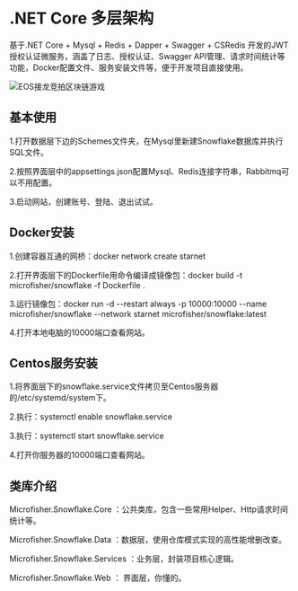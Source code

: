 
# .NET Core 多层架构
基于.NET Core + Mysql + Redis + Dapper + Swagger + CSRedis 开发的JWT授权认证微服务，涵盖了日志、授权认证、Swagger API管理、请求时间统计等功能，Docker配置文件、服务安装文件等，便于开发项目直接使用。

![EOS接龙竞拍区块链游戏](
https://raw.githubusercontent.com/microfisher/NETCore-Multilayer-Framework/master/snapshot.jpg)

## 基本使用

1.打开数据层下边的Schemes文件夹，在Mysql里新建Snowflake数据库并执行SQL文件。

2.按照界面层中的appsettings.json配置Mysql、Redis连接字符串，Rabbitmq可以不用配置。

3.启动网站，创建账号、登陆、退出试试。

## Docker安装

1.创建容器互通的网桥：docker network create starnet

2.打开界面层下的Dockerfile用命令编译成镜像包：docker build -t microfisher/snowflake -f Dockerfile .

3.运行镜像包：docker run -d --restart always -p 10000:10000 --name microfisher/snowflake --network starnet  microfisher/snowflake:latest

4.打开本地电脑的10000端口查看网站。

## Centos服务安装

1.将界面层下的snowflake.service文件拷贝至Centos服务器的/etc/systemd/system下。

2.执行：systemctl enable snowflake.service

3.执行：systemctl start snowflake.service

4.打开你服务器的10000端口查看网站。

## 类库介绍

Microfisher.Snowflake.Core ：公共类库，包含一些常用Helper、Http请求时间统计等。

Microfisher.Snowflake.Data ：数据层，使用仓库模式实现的高性能增删改查。

Microfisher.Snowflake.Services ：业务层，封装项目核心逻辑。

Microfisher.Snowflake.Web ： 界面层，你懂的。
